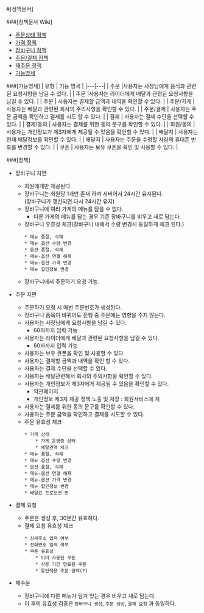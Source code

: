 #[정책문서]

###[정책문서 Wiki]
* [주문상태 정책](https://wiki.woowa.in/pages/viewpage.action?pageId=161801591)
* [가격 정책](https://wiki.woowa.in/pages/viewpage.action?pageId=167819034)
* [장바구니 정책](https://wiki.woowa.in/pages/viewpage.action?pageId=157466373)
* [주문/결제 정책](https://wiki.woowa.in/pages/viewpage.action?pageId=157466401)
* [재주문 정책](https://wiki.woowa.in/pages/viewpage.action?pageId=171936281)
* [기능명세](https://wiki.woowa.in/pages/viewpage.action?pageId=157453787)


###[기능명세]
| 유형 | 기능 명세 |
|---|---|
| 주문 |사용자는 사장님에게 음식과 관련된 요청사항을 남길 수 있다. |
| 주문 |사용자는 라이더에게 배달과 관련된 요청사항을 남길 수 있다. |
| 주문 | 사용자는 결제할 금액과 내역을 확인할 수 있다. |
| 주문/가게 | 사용자는 배달과 관련된 회사의 주의사항을 확인할 수 있다. |
| 주문/결제 | 사용자는 주문 금액을 확인하고 결제를 시도 할 수 있다. |
| 결제 | 사용자는 결제 수단을 선택할 수 있다.  |
| 결제/동의 | 사용자는 결제를 위한 동의 문구를 확인할 수 있다. |
| 회원/동의 | 사용자는 개인정보가 제3자에게 제공될 수 있음을 확인할 수 있다.  |
| 배달지 | 사용자는 현재 배달정보를 확인할 수 있다. |
| 배달지 | 사용자는 주문을 수령할 사람의 휴대폰 번호를 변경할 수 있다. |
| 쿠폰 | 사용자는 보유 쿠폰을 확인 및 사용할 수 있다.  |


###[정책]
* 장바구니 지면
    * 회원에게만 제공된다.
    * 장바구니는 회원당 1개만 존재 하며 서버어서 24시간 유지된다.  
      (장바구니가 갱신되면 다시 24시간 유지)
    * 장바구니에 여러 가게의 메뉴를 담을 수 없다.
        * 다른 가게의 메뉴를 담는 경우 기존 장바구니를 비우고 새로 담는다.
    * 장바구니 유효성 체크(장바구니 내에서 수량 변경시 동일하게 체크 된다.)
        ```
        * 메뉴 품절, 삭제
        * 메뉴 옵션 수량 변경
        * 옵션 품절, 삭제
        * 메뉴-옵션 연결 해제
        * 메뉴-옵션 가격 변경
        * 메뉴 할인정보 변경
        ```
    * 장바구니에서 주문하기 요청 가능.


* 주문 지면
    * 주문하기 요청 시 매번 주문번호가 생성된다.
    * 장바구니 품목이 바뀌어도 진행 중 주문에는 영향을 주지 않는다.
    * 사용자는 사장님에게 요청사항을 남길 수 있다.
        * 60자까지 입력 가능
    * 사용자는 라이더에게 배달과 관련된 요청사항을 남길 수 있다.
        * 60자까지 입력 가능
    * 사용자는 보유 큐폰을 확인 및 사용할 수 있다.
    * 사용자는 결제할 금액과 내역을 확인 할 수 있다.
    * 사용자는 결제 수단을 선택할 수 있다.
    * 사용자는 배달관련해서 회사의 주의사항을 확인할 수 있다.
    * 사용자는 개인정보가 제3자에게 제공될 수 있음을 확인할 수 있다.
        * 약관페이지
        * 개인정보 제3자 제공 정책 노출 및 저장 : 회원서비스에 저
    * 사용자는 결제를 위한 동의 문구를 확인할 수 있다.
    * 사용자는 주문 금액을 확인하고 결제를 시도할 수 있다.
    * 주문 유효성 체크
        ```
        * 가게 상태
            * 가게 운영중 상태
            * 배달권역 체크
        * 메뉴 품절, 삭제
        * 메뉴 옵션 수량 변경
        * 옵션 품절, 삭제
        * 메뉴-옵션 연결 해제
        * 메뉴-옵션 가격 변경
        * 메뉴 할인정보 변경
        * 배달료 프로모션 변
        ```


* 결제 요청
    * 주문은 생성 후, 30분간 유효하다.
    * 결제 요청 유효성 체크
        ```
        * 상세주소 입력 여부
        * 전화번호 입력 여부
        * 쿠폰 유효성
            * 이미 사용한 쿠폰
            * 사용 기간 만료된 쿠폰
            * 할인적용 주문 금액(?)
        ```


* 재주문
    * 장바구니에 다른 메뉴가 담겨 있는 경우 비우고 새로 담는다.
    * 이 후의 유효성 검증은 `장바구니 생성`, `주문 생성`, `결제 요청` 과 동일하다.